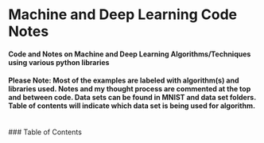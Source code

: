 # Machine and Deep Learning Code Notes
#### Code and Notes on Machine and Deep Learning Algorithms/Techniques using various python libraries
#### Please Note:  Most of the examples are labeled with algorithm(s) and libraries used.  Notes and my thought process are commented at the top and between code.  Data sets can be found in MNIST and data set folders.  Table of contents will indicate which data set is being used for algorithm.
<br>
### Table of Contents
